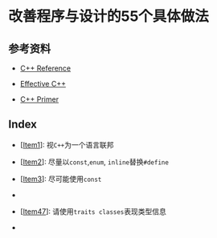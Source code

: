 # 改善程序与设计的55个具体做法 

## 参考资料

- [C++ Reference](http://www.cplusplus.com/reference/)

- [Effective C++](https://book.douban.com/subject/5387403/)

- [C++ Primer](https://book.douban.com/subject/25708312/)

  

## Index

- [[Item1](../src/EffectiveC++/Item1.cpp)]: 视`C++`为一个语言联邦
- [[Item2](../src/EffectiveC++/Item2.cpp)]: 尽量以`const`,`enum`, `inline`替换`#define`
- [[Item3](../src/EffectiveC++/Item3.cpp)]: 尽可能使用`const`
-  



- [[Item47](../src/EffectiveC++/Item47.cpp)]: 请使用`traits classes`表现类型信息
-  

